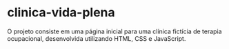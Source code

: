 # clinica-vida-plena
O projeto consiste em uma página inicial para uma clínica fictícia de terapia ocupacional, desenvolvida utilizando HTML, CSS e JavaScript.
